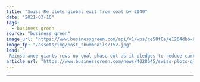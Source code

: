 ```yaml
---
title: "Swiss Re plots global exit from coal by 2040"
date: "2021-03-16"
tags: 
  - business green
source: "business green"
image_url: "https://www.businessgreen.com/api/v1/wps/ce58f0a/e1264dbb-bad0-4e67-83c2-b131de149720/4/1200px-30-St-Mary-Axe-The-Gherkin-London-United-Kingdom-Unsplash-185x114.jpg"
image_fp: "/assets/img/post_thumbnails/152.jpg"
lead: "
 Reinsurance giants revs up coal phase-out as it pledges to reduce carbon intensity of equity and corporate bond portfolios by 35 per cent by 2025 ..."
article_url: "https://www.businessgreen.com/news/4028545/swiss-plots-global-exit-coal-2040"
---
```


---
